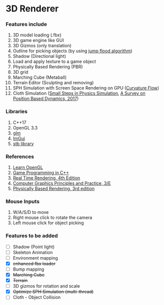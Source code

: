 # 3D Renderer

### Features include
 1. 3D model loading (.fbx)
 2. 3D game engine like GUI
 3. 3D Gizmos (only translation)
 4. Outline for picking objects (by using [jump flood algorithm](https://www.comp.nus.edu.sg/~tants/jfa.html))
 5. Shadow (Directional light)
 6. Load and apply texture to a game object
 7. Physically Based Rendering (PBR)
 8. 3D grid
 9. Marching Cube (Metaball)
 10. Terrain Editor (Sculpting and removing)
 11. SPH Simulation with Screen Space Rendering on GPU ([Curvature Flow](https://dl.acm.org/doi/10.1145/1507149.1507164))
 12. Cloth Simulation ([Small Steps in Physics Simulation](https://dl.acm.org/doi/10.1145/3309486.3340247), [A Survey on Position Based Dynamics, 2017](https://dl.acm.org/doi/10.2312/egt.20171034))

### Libraries
 1. C++17
 2. OpenGL 3.3
 3. [glm](https://github.com/g-truc/glm)
 4. [ImGui](https://github.com/ocornut/imgui)
 5. [stb library](https://github.com/nothings/stb)

### References
 1. [Learn OpenGL](learnopengl.com)
 2. [Game Programming in C++](https://www.amazon.com/Game-Programming-Creating-Games-Design/dp/0134597206)
 3. [Real Time Rendering, 4th Edition](https://www.amazon.com/Real-Time-Rendering-Fourth-Tomas-Akenine-M%C3%B6ller/dp/1138627003)
 4. [Computer Graphics Principles and Practice, 3/E](https://www.amazon.com/Computer-Graphics-Principles-Practice-3rd/dp/0321399528)
 5. [Physically Based Rendering, 3rd edition](https://www.amazon.com/Physically-Based-Rendering-Theory-Implementation/dp/0128006455)

### Mouse Inputs
 1. W/A/S/D to move
 2. Right mouse click to rotate the camera 
 3. Left mouse click for object picking
 
### Features to be added
- [ ] Shadow (Point light)
- [ ] Skeleton Animation
- [ ] Environment mapping
- [X] ~~enhanced fbx loader~~
- [ ] Bump mapping
- [X] ~~Marching Cube~~
- [X] ~~Terrain~~
- [ ] 3D gizmos for rotation and scale
- [X] ~~Optimize SPH Simulation (multi-thread)~~
- [ ] Cloth - Object Collision

